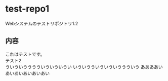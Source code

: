 # test-repo1
Webシステムのテストリポジトリ1.2
## 内容
これはテストです。  
テスト2  
ういういうううういういういうい
いういうういういういううういう
ああああいあいあいあいあいあい